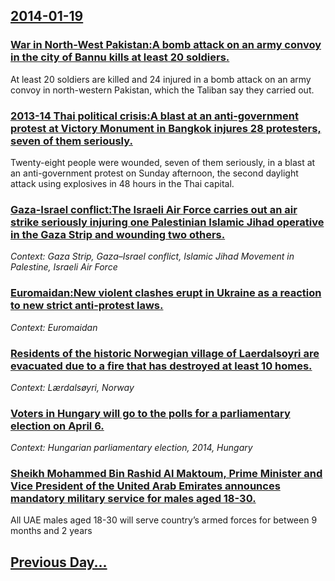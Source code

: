 ## [2014-01-19](/news/2014/01/19/index.md)

### [War in North-West Pakistan:A bomb attack on an army convoy in the city of Bannu kills at least 20 soldiers. ](/news/2014/01/19/war-in-north-west-pakistan-pa-bomb-attack-on-an-army-convoy-in-the-city-of-bannu-kills-at-least-20-soldiers.md)
At least 20 soldiers are killed and 24 injured in a bomb attack on an army convoy in north-western Pakistan, which the Taliban say they carried out.

### [2013-14 Thai political crisis:A blast at an anti-government protest at Victory Monument in Bangkok injures 28 protesters, seven of them seriously. ](/news/2014/01/19/2013a14-thai-political-crisis-pa-blast-at-an-anti-government-protest-at-victory-monument-in-bangkok-injures-28-protesters-seven-of-them-s.md)
Twenty-eight people were wounded, seven of them seriously, in a blast at an anti-government protest on Sunday afternoon, the second daylight attack using explosives in 48 hours in the Thai capital.

### [Gaza-Israel conflict:The Israeli Air Force carries out an air strike seriously injuring one Palestinian Islamic Jihad operative in the Gaza Strip and wounding two others. ](/news/2014/01/19/gazaaisrael-conflict-pthe-israeli-air-force-carries-out-an-air-strike-seriously-injuring-one-palestinian-islamic-jihad-operative-in-the-ga.md)
_Context: Gaza Strip, Gaza–Israel conflict, Islamic Jihad Movement in Palestine, Israeli Air Force_

### [Euromaidan:New violent clashes erupt in Ukraine as a reaction to new strict anti-protest laws. ](/news/2014/01/19/euromaidan-pnew-violent-clashes-erupt-in-ukraine-as-a-reaction-to-new-strict-anti-protest-laws.md)
_Context: Euromaidan_

### [Residents of the historic Norwegian village of Laerdalsoyri are evacuated due to a fire that has destroyed at least 10 homes. ](/news/2014/01/19/residents-of-the-historic-norwegian-village-of-la-rdalsa-yri-are-evacuated-due-to-a-fire-that-has-destroyed-at-least-10-homes.md)
_Context: Lærdalsøyri, Norway_

### [Voters in Hungary will go to the polls for a parliamentary election on April 6. ](/news/2014/01/19/voters-in-hungary-will-go-to-the-polls-for-a-parliamentary-election-on-april-6.md)
_Context: Hungarian parliamentary election, 2014, Hungary_

### [Sheikh Mohammed Bin Rashid Al Maktoum, Prime Minister and Vice President of the United Arab Emirates announces mandatory military service for males aged 18-30. ](/news/2014/01/19/sheikh-mohammed-bin-rashid-al-maktoum-prime-minister-and-vice-president-of-the-united-arab-emirates-announces-mandatory-military-service-fo.md)
All UAE males aged 18-30 will serve country’s armed forces for between 9 months and 2 years

## [Previous Day...](/news/2014/01/18/index.md)


